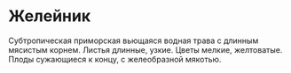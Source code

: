 # Желейник

Субтропическая приморская вьющаяся водная трава с длинным мясистым корнем. Листья длинные, узкие. Цветы мелкие,
желтоватые. Плоды сужающиеся к концу, с желеобразной мякотью.
